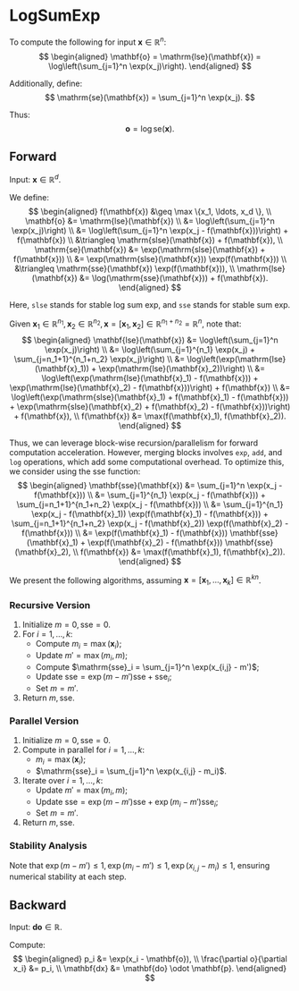 
# LogSumExp

To compute the following for input $\mathbf{x} \in \mathbb{R}^n$:
$$
\begin{aligned}
\mathbf{o} = \mathrm{lse}(\mathbf{x}) = \log\left(\sum_{j=1}^n \exp(x_j)\right).
\end{aligned}
$$

Additionally, define:
$$
\mathrm{se}(\mathbf{x}) = \sum_{j=1}^n \exp(x_j).
$$

Thus:
$$
\mathbf{o} = \log \mathrm{se}(\mathbf{x}).
$$

## Forward

Input: $\mathbf{x} \in \mathbb{R}^d$.

We define:
$$
\begin{aligned}
f(\mathbf{x}) &\geq \max \{x_1, \ldots, x_d \}, \\
\mathbf{o} &= \mathrm{lse}(\mathbf{x}) \\
&= \log\left(\sum_{j=1}^n \exp(x_j)\right) \\
&= \log\left(\sum_{j=1}^n \exp(x_j - f(\mathbf{x}))\right) + f(\mathbf{x}) \\
&\triangleq \mathrm{slse}(\mathbf{x}) + f(\mathbf{x}), \\
\mathrm{se}(\mathbf{x}) &= \exp(\mathrm{slse}(\mathbf{x}) + f(\mathbf{x})) \\
&= \exp(\mathrm{slse}(\mathbf{x})) \exp(f(\mathbf{x})) \\
&\triangleq \mathrm{sse}(\mathbf{x}) \exp(f(\mathbf{x})), \\
\mathrm{lse}(\mathbf{x}) &= \log(\mathrm{sse}(\mathbf{x})) + f(\mathbf{x}).
\end{aligned}
$$

Here, `slse` stands for stable log sum exp, and `sse` stands for stable sum exp.

Given $\mathbf{x}_1 \in \mathbb{R}^{n_1}, \mathbf{x}_2 \in \mathbb{R}^{n_2}, \mathbf{x} = [\mathbf{x}_1, \mathbf{x}_2] \in \mathbb{R}^{n_1 + n_2} = \mathbb{R}^n$, note that:
$$
\begin{aligned}
\mathbf{lse}(\mathbf{x}) &= \log\left(\sum_{j=1}^n \exp(x_j)\right) \\
&= \log\left(\sum_{j=1}^{n_1} \exp(x_j) + \sum_{j=n_1+1}^{n_1+n_2} \exp(x_j)\right) \\
&= \log\left(\exp(\mathrm{lse}(\mathbf{x}_1)) + \exp(\mathrm{lse}(\mathbf{x}_2))\right) \\
&= \log\left(\exp(\mathrm{lse}(\mathbf{x}_1) - f(\mathbf{x})) + \exp(\mathrm{lse}(\mathbf{x}_2) - f(\mathbf{x}))\right) + f(\mathbf{x}) \\
&= \log\left(\exp(\mathrm{slse}(\mathbf{x}_1) + f(\mathbf{x}_1) - f(\mathbf{x})) + \exp(\mathrm{slse}(\mathbf{x}_2) + f(\mathbf{x}_2) - f(\mathbf{x}))\right) + f(\mathbf{x}), \\
f(\mathbf{x}) &= \max(f(\mathbf{x}_1), f(\mathbf{x}_2)).
\end{aligned}
$$

Thus, we can leverage block-wise recursion/parallelism for forward computation acceleration. However, merging blocks involves `exp`, `add`, and `log` operations, which add some computational overhead. To optimize this, we consider using the $\mathrm{sse}$ function:
$$
\begin{aligned}
\mathbf{sse}(\mathbf{x}) &= \sum_{j=1}^n \exp(x_j - f(\mathbf{x})) \\
&= \sum_{j=1}^{n_1} \exp(x_j - f(\mathbf{x})) + \sum_{j=n_1+1}^{n_1+n_2} \exp(x_j - f(\mathbf{x})) \\
&= \sum_{j=1}^{n_1} \exp(x_j - f(\mathbf{x}_1)) \exp(f(\mathbf{x}_1) - f(\mathbf{x})) + \sum_{j=n_1+1}^{n_1+n_2} \exp(x_j - f(\mathbf{x}_2)) \exp(f(\mathbf{x}_2) - f(\mathbf{x})) \\
&= \exp(f(\mathbf{x}_1) - f(\mathbf{x})) \mathbf{sse}(\mathbf{x}_1) + \exp(f(\mathbf{x}_2) - f(\mathbf{x})) \mathbf{sse}(\mathbf{x}_2), \\
f(\mathbf{x}) &= \max(f(\mathbf{x}_1), f(\mathbf{x}_2)).
\end{aligned}
$$

We present the following algorithms, assuming $\mathbf{x} = [\mathbf{x}_1, \ldots, \mathbf{x}_k] \in \mathbb{R}^{kn}$.

### Recursive Version

1. Initialize $m = 0, \mathrm{sse} = 0$.
2. For $i = 1, \ldots, k$:
   - Compute $m_i = \max(\mathbf{x}_i)$;
   - Update $m' = \max(m_i, m)$;
   - Compute $\mathrm{sse}_i = \sum_{j=1}^n \exp(x_{i,j} - m')$;
   - Update $\mathrm{sse} = \exp(m - m') \mathrm{sse} + \mathrm{sse}_i$;
   - Set $m = m'$.
3. Return $m, \mathrm{sse}$.

### Parallel Version

1. Initialize $m = 0, \mathrm{sse} = 0$.
2. Compute in parallel for $i = 1, \ldots, k$:
   - $m_i = \max(\mathbf{x}_i)$;
   - $\mathrm{sse}_i = \sum_{j=1}^n \exp(x_{i,j} - m_i)$.
3. Iterate over $i = 1, \ldots, k$:
   - Update $m' = \max(m_i, m)$;
   - Update $\mathrm{sse} = \exp(m - m') \mathrm{sse} + \exp(m_i - m') \mathrm{sse}_i$;
   - Set $m = m'$.
4. Return $m, \mathrm{sse}$.

### Stability Analysis

Note that $\exp(m - m') \leq 1, \exp(m_i - m') \leq 1, \exp(x_{i,j} - m_i) \leq 1$, ensuring numerical stability at each step.

## Backward

Input: $\mathbf{do} \in \mathbb{R}$.

Compute:
$$
\begin{aligned}
p_i &= \exp(x_i - \mathbf{o}), \\
\frac{\partial o}{\partial x_i} &= p_i, \\
\mathbf{dx} &= \mathbf{do} \odot \mathbf{p}.
\end{aligned}
$$
